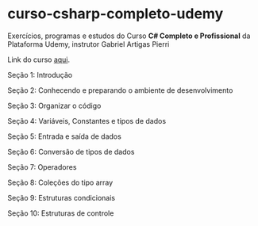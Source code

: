 # curso-csharp-completo-udemy
Exercícios, programas e estudos do Curso **C# Completo e Profissional** da Plataforma Udemy, instrutor Gabriel Artigas Pierri

Link do curso [aqui](https://www.udemy.com/course/csharp-completo-e-profissional/).

Seção 1: Introdução  

Seção 2: Conhecendo e preparando o ambiente de desenvolvimento  

Seção 3: Organizar o código  

Seção 4: Variáveis, Constantes e tipos de dados  

Seção 5: Entrada e saída de dados  

Seção 6: Conversão de tipos de dados  

Seção 7: Operadores  

Seção 8: Coleções do tipo array  

Seção 9: Estruturas condicionais  

Seção 10: Estruturas de controle
